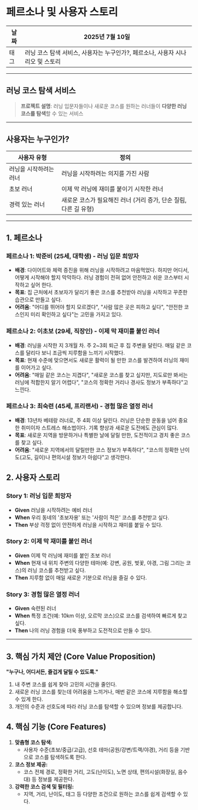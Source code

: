 # 페르소나 및 사용자 스토리

| 날짜 | 2025년 7월 10일 |
| --- | --- |
| 태그 | 러닝 코스 탐색 서비스, 사용자는 누구인가?, 페르소나, 사용자 시나리오 및 스토리 |

---

## 러닝 코스 탐색 서비스

> **프로젝트 설명**: 러닝 입문자들이나 새로운 코스를 원하는 러너들이 **다양한 러닝 코스를 탐색**할 수 있는 서비스
>

---

## 사용자는 누구인가?

| 사용자 유형 | 정의 |
| --- | --- |
| 러닝을 시작하려는 러너 | 러닝을 시작하려는 의지를 가진 사람 |
| 초보 러너 | 이제 막 러닝에 재미를 붙이기 시작한 러너 |
| 경력 있는 러너 | 새로운 코스가 필요해진 러너 (거리 증가, 단순 질림, 다른 길 유형) |

---

## 1. 페르소나

### 페르소나 1: 박준비 (25세, 대학생) - 러닝 입문 희망자

- **배경**: 다이어트와 체력 증진을 위해 러닝을 시작하려고 마음먹었다. 하지만 어디서, 어떻게 시작해야 할지 막막하다. 러닝 경험이 전혀 없어 안전하고 쉬운 코스부터 시작하고 싶어 한다.
- **목표**: 집 근처에서 초보자가 달리기 좋은 코스를 추천받아 러닝을 시작하고 꾸준한 습관으로 만들고 싶다.
- **어려움**: "어디를 뛰어야 할지 모르겠다", "사람 많은 곳은 피하고 싶다", "안전한 코스인지 미리 확인하고 싶다"는 고민을 가지고 있다.

### 페르소나 2: 이초보 (29세, 직장인) - 이제 막 재미를 붙인 러너

- **배경**: 러닝을 시작한 지 3개월 차. 주 2~3회 퇴근 후 집 주변을 달린다. 매일 같은 코스를 달리다 보니 조금씩 지루함을 느끼기 시작했다.
- **목표**: 현재 수준에 맞으면서도 새로운 활력이 될 만한 코스를 발견하여 러닝의 재미를 이어가고 싶다.
- **어려움**: "매일 같은 코스는 지겹다", "새로운 코스를 찾고 싶지만, 지도로만 봐서는 러닝에 적합한지 알기 어렵다", "코스의 정확한 거리나 경사도 정보가 부족하다"고 느낀다.

### 페르소나 3: 최숙련 (45세, 프리랜서) - 경험 많은 열정 러너

- **배경**: 13년차 베테랑 러너로, 주 4회 이상 달린다. 러닝은 단순한 운동을 넘어 중요한 취미이자 스트레스 해소법이다. 기록 향상과 새로운 도전에도 관심이 많다.
- **목표**: 새로운 지역을 방문하거나 특별한 날에 달릴 만한, 도전적이고 경치 좋은 코스를 찾고 싶다.
- **어려움**: "새로운 지역에서의 달릴만한 코스 정보가 부족하다", "코스의 정확한 난이도(고도, 길이)나 편의시설 정보가 아쉽다"고 생각한다.

## 2. 사용자 스토리

### Story 1: 러닝 입문 희망자

- **Given** 러닝을 시작하려는 예비 러너
- **When** 우리 동네의 '초보자용' 또는 '사람이 적은' 코스를 추천받고 싶다.
- **Then** 부상 걱정 없이 안전하게 러닝을 시작하고 재미를 붙일 수 있다.

### Story 2: 이제 막 재미를 붙인 러너

- **Given** 이제 막 러닝에 재미를 붙인 초보 러너
- **When** 현재 내 위치 주변의 다양한 테마(예: 강변, 공원, 벚꽃, 야경, 그림 그리는 코스)의 러닝 코스를 추천받고 싶다.
- **Then** 지루함 없이 매일 새로운 기분으로 러닝을 즐길 수 있다.

### Story 3: 경험 많은 열정 러너

- **Given** 숙련된 러너
- **When** 특정 조건(예: 10km 이상, 오르막 코스)으로 코스를 검색하여 빠르게 찾고 싶다.
- **Then** 나의 러닝 경험을 더욱 풍부하고 도전적으로 만들 수 있다.

---

## 3. 핵심 가치 제안 (Core Value Proposition)

**"누구나, 어디서든, 즐겁게 달릴 수 있도록."**

1. 내 주변 코스를 쉽게 찾아 고민의 시간을 줄인다.
2. 새로운 러닝 코스를 찾는데 어려움을 느끼거나, 매번 같은 코스에 지루함을 해소할 수 있게 한다.
3. 개인의 수준과 선호도에 따라 러닝 코스를 탐색할 수 있으며 정보를 제공합니다.

## 4. 핵심 기능 (Core Features)

1. **맞춤형 코스 탐색:**
    - 사용자 수준(초보/중급/고급), 선호 테마(공원/강변/트랙/야경), 거리 등을 기반으로 코스를 탐색하도록 한다.
2. **코스 정보 제공:**
    - 코스 전체 경로, 정확한 거리, 고도(난이도), 노면 상태, 편의시설(화장실, 음수대) 등 정보를 제공한다.
3. **강력한 코스 검색 및 필터링:**
    - 지역, 거리, 난이도, 태그 등 다양한 조건으로 원하는 코스를 쉽게 검색할 수 있다.
